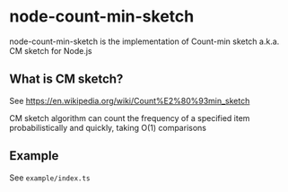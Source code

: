 # node-count-min-sketch

node-count-min-sketch is the implementation of Count-min sketch a.k.a. CM sketch for Node.js

## What is CM sketch?

See https://en.wikipedia.org/wiki/Count%E2%80%93min_sketch

CM sketch algorithm can count the frequency of a specified item probabilistically and quickly, taking O(1) comparisons

## Example

See `example/index.ts`
